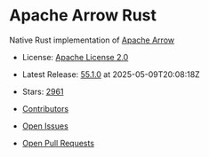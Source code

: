 # Apache Arrow Rust

Native Rust implementation of [Apache Arrow](https://github.com/apache/arrow)


- License: [Apache License 2.0](https://spdx.org/licenses/Apache-2.0.html)
- Latest Release: [55.1.0](https://github.com/apache/arrow-rs/releases/tag/55.1.0) at 2025-05-09T20:08:18Z
- Stars: [2961](https://github.com/apache/arrow-rs/stargazers)


- [Contributors](https://github.com/apache/arrow-rs/graphs/contributors)
- [Open Issues](https://github.com/apache/arrow-rs/issues?q=sort%3Aupdated-desc+is%3Aissue+is%3Aopen)
- [Open Pull Requests](https://github.com/apache/arrow-rs/pulls?q=sort%3Aupdated-desc+is%3Apr+is%3Aopen)
